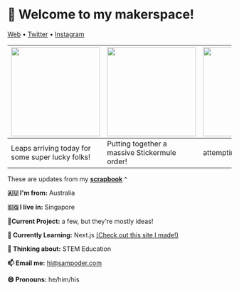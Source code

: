 <h1 align="left">👋 Welcome to my makerspace!</h3>

<p align="left">
  <a href="https://sampoder.com">Web</a> •
  <a href="https://twitter.com/sam_poder">Twitter</a> •
  <a href="https://instagram.com/sam_poder">Instagram</a>
</p>

  
  
  
  
  
  
  
  <!--- START_SCRAPBOOK_WIDGET --->
  | <img src ="https://dl.airtable.com/.attachments/9fb59506d343aa356ed870fd00a6522e/4b5ebbe2/screenshot_2021-01-25_at_9.14.10_pm.png" height="200px">  |  <img src ="https://dl.airtable.com/.attachments/52ee188e55164a582f2bed3db78bd519/82739c87/screenshot_2021-01-24_at_10.50.42_pm.png" height="200px"> | <img src ="https://dl.airtable.com/.attachments/381f5927c84bdbbc57113f8f47a934a2/c124bd6a/img_20210123_204514.jpg" height="200px"> |
|---|---|---|
| Leaps arriving today for some super lucky folks! | Putting together a massive Stickermule order!  | attempting to revise   |
  <!--- END_SCRAPBOOK_WIDGET --->
  
  
  
  
  
  
  
  
  These are updates from my [**scrapbook**](https://scrapbook.hackclub.com/sampoder) ^
  
**🇦🇺 I'm from:** Australia

**🇸🇬 I live in:** Singapore

**🔭Current Project:** a few, but they're mostly ideas!
  
**🌱 Currently Learning:** Next.js [(Check out this site I made!)](http://summer.hackclub.com)

**🤔 Thinking about:** STEM Education

**📫 Email me:** hi@sampoder.com

**😄 Pronouns:** he/him/his


